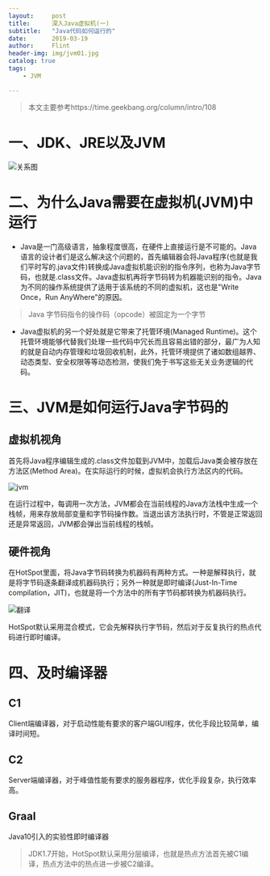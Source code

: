 ```yaml
---
layout:     post
title:      深入Java虚拟机(一)
subtitle:   "Java代码如何运行的"
date:       2019-03-19
author:     Flint
header-img: img/jvm01.jpg
catalog: true
tags:
    - JVM

---
```


> 本文主要参考https://time.geekbang.org/column/intro/108

# 一、JDK、JRE以及JVM

![关系图](https://gss3.bdstatic.com/7Po3dSag_xI4khGkpoWK1HF6hhy/baike/c0%3Dbaike80%2C5%2C5%2C80%2C26/sign=aa660ce6ad86c9171c0e5a6ba8541baa/7af40ad162d9f2d36880ccf1a3ec8a136327cc1f.jpg)

# 二、为什么Java需要在虚拟机(JVM)中运行

- Java是一门高级语言，抽象程度很高，在硬件上直接运行是不可能的。Java语言的设计者们是这么解决这个问题的，首先编辑器会将Java程序(也就是我们平时写的.java文件)转换成Java虚拟机能识别的指令序列，也称为Java字节码，也就是.class文件。Java虚拟机再将字节码转为机器能识别的指令。Java为不同的操作系统提供了适用于该系统的不同的虚拟机，这也是"Write Once，Run AnyWhere"的原因。

> Java 字节码指令的操作码（opcode）被固定为一个字节

- Java虚拟机的另一个好处就是它带来了托管环境(Managed Runtime)。这个托管环境能够代替我们处理一些代码中冗长而且容易出错的部分，最广为人知的就是自动内存管理和垃圾回收机制，此外，托管环境提供了诸如数组越界、动态类型、安全权限等等动态检测，使我们免于书写这些无关业务逻辑的代码。

# 三、JVM是如何运行Java字节码的

## 虚拟机视角

首先将Java程序编辑生成的.class文件加载到JVM中，加载后Java类会被存放在方法区(Method Area)。在实际运行的时候，虚拟机会执行方法区内的代码。

![jvm](https://static001.geekbang.org/resource/image/ab/77/ab5c3523af08e0bf2f689c1d6033ef77.png)

在运行过程中，每调用一次方法，JVM都会在当前线程的Java方法栈中生成一个栈帧，用来存放局部变量和字节码操作数。当退出该方法执行时，不管是正常返回还是异常返回，JVM都会弹出当前线程的栈帧。

## 硬件视角

在HotSpot里面，将Java字节码转换为机器码有两种方式。一种是解释执行，就是将字节码逐条翻译成机器码执行；另外一种就是即时编译(Just-In-Time compilation，JIT)，也就是将一个方法中的所有字节码都转换为机器码执行。

![翻译](https://static001.geekbang.org/resource/image/5e/3b/5ee351091464de78eed75438b6f9183b.png)

HotSpot默认采用混合模式，它会先解释执行字节码，然后对于反复执行的热点代码进行即时编译。

# 四、及时编译器

## C1

Client端编译器，对于启动性能有要求的客户端GUI程序，优化手段比较简单，编译时间短。

## C2

Server端编译器，对于峰值性能有要求的服务器程序，优化手段复杂，执行效率高。

## Graal

Java10引入的实验性即时编译器

> JDK1.7开始，HotSpot默认采用分层编译，也就是热点方法首先被C1编译，热点方法中的热点进一步被C2编译。